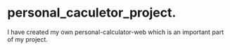 # personal_caculetor_project.
I have created my own personal-calculator-web which is an important part of my project.
